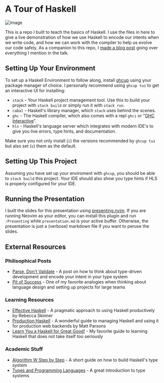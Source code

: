# A Tour of Haskell

![image](https://github.com/user-attachments/assets/1038a5d1-7ce3-4f2d-816e-65b7f27f7bf8)

This is a repo I built to teach the basics of Haskell. I use the files in here to give a live demonstration of how we use Haskell to encode our intents when we write code, and how we can work with the compiler to help us evolve our code safely. As a companion to this repo, I [made a blog post](https://kylehovey.github.io/blog/a-tour-of-haskell) going over everything I mention in the talk.

## Setting Up Your Environment

To set up a Haskell Environment to follow along, install [ghcup](https://www.haskell.org/ghcup/) using your package manager of choice. I personally recommend using `ghcup tui` to get an interactive UI for installing:

* `stack` - Your Haskell project management tool. Use this to build your project with `stack build` or simply run it with `stack run`.
* `cabal` - Haskell's library manager, which `stack` uses behind the scenes.
* `ghc` - The Haskell compiler, which also comes with a repl `ghci` or "[GHC Interactive](https://downloads.haskell.org/ghc/9.10-latest/docs/users_guide/ghci.html)".
* `hls` - Haskell's language server which integrates with modern IDE's to give you live errors, type hints, and documentation. 

Make sure you not only install (`i`) the versions recommended by `ghcup tui` but also set (`s`) them as the default.

## Setting Up This Project

Assuming you have set up your enviroment with `ghcup`, you should be able to `stack build` this project. Your IDE should also show you type hints if HLS is properly configured for your IDE.

## Running the Presentation

I built the slides for this presentation using [presenting.nvim](https://github.com/sotte/presenting.nvim). If you are running Neovim as your editor, you can install this plugin and run `:Presenting` while `presentation.md` is your active buffer. Otherwise, the presentation is just a (verbose) markdown file if you want to peruse the slides.

## External Resources

### Philisophical Posts

* [Parse, Don't Validate](https://lexi-lambda.github.io/blog/2019/11/05/parse-don-t-validate/) - A post on how to think about type-driven development and encode your intent in your type system
* [Pit of Success](https://blog.codinghorror.com/falling-into-the-pit-of-success/) - One of my favorite analogies when thinking about language design and setting up projects for large teams

### Learning Resources

* [Effective Haskell](https://www.pragprog.com/titles/rshaskell/effective-haskell/) - A pragmatic approach to using Haskell productively by Rebecca Skinner
* [Production Haskell](https://leanpub.com/production-haskell) - A wonderful guide to managing Haskell and using it for production web backends by Matt Parsons
* [Learn You a Haskell for Great Good!](https://learnyouahaskell.com/) - My favorite guide to learning Haskell that does not take itself too seriously

### Academic Stuff

* [Algorithm W Step by Step](https://github.com/wh5a/Algorithm-W-Step-By-Step/blob/master/AlgorithmW.pdf) - A short guide on how to build Haskell's type system
* [Types and Programming Languages](https://www.amazon.com/Types-Programming-Languages-MIT-Press/dp/0262162091) - A great introduction to type systems
